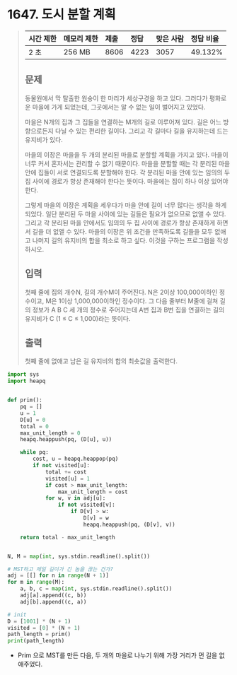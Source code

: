 # 1647. 도시 분할 계획

> | 시간 제한 | 메모리 제한 | 제출 | 정답 | 맞은 사람 | 정답 비율 |
> | :-------- | :---------- | :--- | :--- | :-------- | :-------- |
> | 2 초      | 256 MB      | 8606 | 4223 | 3057      | 49.132%   |
>
> ## 문제
>
> 동물원에서 막 탈출한 원숭이 한 마리가 세상구경을 하고 있다. 그러다가 평화로운 마을에 가게 되었는데, 그곳에서는 알 수 없는 일이 벌어지고 있었다.
>
> 마을은 N개의 집과 그 집들을 연결하는 M개의 길로 이루어져 있다. 길은 어느 방향으로든지 다닐 수 있는 편리한 길이다. 그리고 각 길마다 길을 유지하는데 드는 유지비가 있다.
>
> 마을의 이장은 마을을 두 개의 분리된 마을로 분할할 계획을 가지고 있다. 마을이 너무 커서 혼자서는 관리할 수 없기 때문이다. 마을을 분할할 때는 각 분리된 마을 안에 집들이 서로 연결되도록 분할해야 한다. 각 분리된 마을 안에 있는 임의의 두 집 사이에 경로가 항상 존재해야 한다는 뜻이다. 마을에는 집이 하나 이상 있어야 한다.
>
> 그렇게 마을의 이장은 계획을 세우다가 마을 안에 길이 너무 많다는 생각을 하게 되었다. 일단 분리된 두 마을 사이에 있는 길들은 필요가 없으므로 없앨 수 있다. 그리고 각 분리된 마을 안에서도 임의의 두 집 사이에 경로가 항상 존재하게 하면서 길을 더 없앨 수 있다. 마을의 이장은 위 조건을 만족하도록 길들을 모두 없애고 나머지 길의 유지비의 합을 최소로 하고 싶다. 이것을 구하는 프로그램을 작성하시오.
>
> ## 입력
>
> 첫째 줄에 집의 개수N, 길의 개수M이 주어진다. N은 2이상 100,000이하인 정수이고, M은 1이상 1,000,000이하인 정수이다. 그 다음 줄부터 M줄에 걸쳐 길의 정보가 A B C 세 개의 정수로 주어지는데 A번 집과 B번 집을 연결하는 길의 유지비가 C (1 ≤ C ≤ 1,000)라는 뜻이다.
>
> ## 출력
>
> 첫째 줄에 없애고 남은 길 유지비의 합의 최솟값을 출력한다.

```python
import sys
import heapq


def prim():
    pq = []
    u = 1
    D[u] = 0
    total = 0
    max_unit_length = 0
    heapq.heappush(pq, (D[u], u))

    while pq:
        cost, u = heapq.heappop(pq)
        if not visited[u]:
            total += cost
            visited[u] = 1
            if cost > max_unit_length:
                max_unit_length = cost
            for w, v in adj[u]:
                if not visited[v]:
                    if D[v] > w:
                        D[v] = w
                        heapq.heappush(pq, (D[v], v))

    return total - max_unit_length


N, M = map(int, sys.stdin.readline().split())

# MST하고 제일 길이가 긴 놈을 끊는 건가?
adj = [[] for n in range(N + 1)]
for m in range(M):
    a, b, c = map(int, sys.stdin.readline().split())
    adj[a].append((c, b))
    adj[b].append((c, a))

# init
D = [1001] * (N + 1)
visited = [0] * (N + 1)
path_length = prim()
print(path_length)
```

- Prim 으로 MST를 만든 다음, 두 개의 마을로 나누기 위해 가장 거리가 먼 길을 없애주었다.